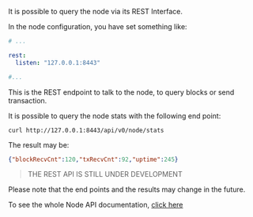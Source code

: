 It is possible to query the node via its REST Interface.

In the node configuration, you have set something like:

```yaml
# ...

rest:
  listen: "127.0.0.1:8443"

#...
```

This is the REST endpoint to talk to the node, to query blocks or send transaction.

It is possible to query the node stats with the following end point:

```
curl http://127.0.0.1:8443/api/v0/node/stats
```

The result may be:

```json
{"blockRecvCnt":120,"txRecvCnt":92,"uptime":245}
```

> THE REST API IS STILL UNDER DEVELOPMENT

Please note that the end points and the results may change in the future.

To see the whole Node API documentation,
[click here](https://editor.swagger.io/?url=https://raw.githubusercontent.com/input-output-hk/jormungandr/master/doc/openapi.yaml)
